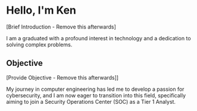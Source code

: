# Hello, I'm Ken

[Brief Introduction - Remove this afterwards]

I am a graduated with a profound interest in technology and a dedication to solving complex problems.

## Objective
[Provide Objective - Remove this afterwards]]

My journey in computer engineering has led me to develop a passion for cybersecurity, and I am now eager to transition into this field, specifically aiming to join a Security Operations Center (SOC) as a Tier 1 Analyst.
